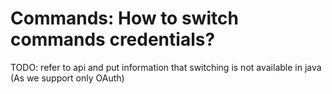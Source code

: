 # Commands: How to switch commands credentials?

TODO: refer to api and put information that switching is not available in java (As we support only OAuth)
